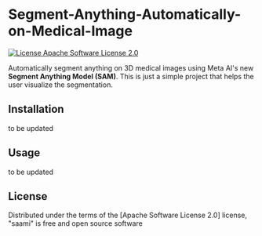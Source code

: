 # Segment-Anything-Automatically-on-Medical-Image

[![License Apache Software License 2.0](https://img.shields.io/pypi/l/napari-sam.svg?color=green)](https://github.com/MIC-DKFZ/napari-sam/raw/main/LICENSE)

Automatically segment anything on 3D medical images using Meta AI's new **Segment Anything Model (SAM)**. This is just a simple project that helps the user visualize the segmentation.


## Installation

to be updated

## Usage

to be updated

## License

Distributed under the terms of the [Apache Software License 2.0] license,
"saami" is free and open source software
